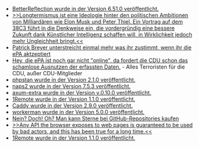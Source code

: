 * [BetterReflection wurde in der Version 6.51.0 veröffentlicht.](https://github.com/Roave/BetterReflection/releases/tag/6.51.0)
* [>>Longtermismus ist eine Ideologie hinter den politischen Ambitionen von Milliardären wie Elon Musk und Peter Thiel. Ein Vortrag auf dem 38C3 führt in die Denkweise ein, die vordergründig eine bessere Zukunft dank Künstlicher Intelligenz schaffen will, in Wirklichkeit jedoch mehr Ungleichheit bringt.<<](https://netzpolitik.org/2024/longtermismus-die-ki-religion-der-tech-barone/)
* [Patrick Breyer unterstreicht einmal mehr was ihr zustimmt, wenn ihr die ePA aktzeptiert](https://www.patrick-breyer.de/soll-ich-der-elektronischen-patientenakte-widersprechen-und-wie-geht-das/)
* [Hey, die ePA ist noch gar nicht "online", da fordert die CDU schon das schamlose Ausnutzen der erfassten Daten.](https://blog.fefe.de/?ts=998de635) - Alles Terroristen für die CDU, außer CDU-Mitglieder
* [phpstan wurde in der Version 2.1.0 veröffentlicht.](https://github.com/phpstan/phpstan/releases/tag/2.1.0)
* [naps2 wurde in der Version 7.5.3 veröffentlicht.](https://github.com/cyanfish/naps2/releases/tag/v7.5.3)
* [axum-extra wurde in der Version v.0.10.0 veröffentlicht.](https://github.com/tokio-rs/axum/releases/tag/axum-extra-v0.10.0)
* [1Remote wurde in der Version 1.1.0 veröffentlicht.](https://github.com/1Remote/1Remote/releases/tag/1.1.0)
* [Caddy wurde in der Version 2.9.0 veröffentlicht.](https://github.com/caddyserver/caddy/releases/tag/v2.9.0)
* [workerman wurde in der Version 5.0.0 veröffentlicht.](https://github.com/walkor/workerman/releases/tag/v5.0.0)
* [Nein? Doch! Oh? Man kann Sterne bei GitHub-Repositories kaufen](https://www.bleepingcomputer.com/news/security/over-31-million-fake-stars-on-github-projects-used-to-boost-rankings/)
* [>>Any API the browser exposes to web pages is guaranteed to be used by bad actors, and this has been true for a long time.<<](https://utcc.utoronto.ca/~cks/space/blog/web/ModernWebWhyNoNiceThings)
* [1Remote wurde in der Version 1.1.0 veröffentlicht.](https://github.com/1Remote/1Remote/releases/tag/1.1.0)
